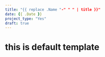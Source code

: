 ```yaml
---
title: "{{ replace .Name "-" " " | title }}"
date: {{ .Date }}
project_type: "Yes"
draft: true
---
```


# this is default template